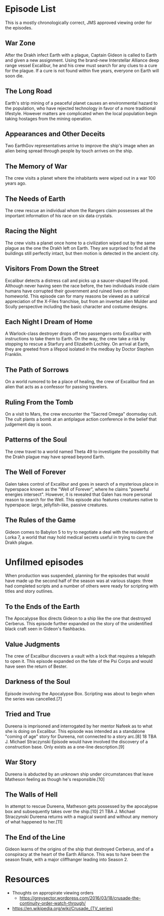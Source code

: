 # Episode List

This is a mostly chronologically correct, JMS approved viewing order for the episodes.


## War Zone
After the Drakh infect Earth with a plague, Captain Gideon is called to Earth and given a new assignment. Using the brand-new Interstellar Alliance deep range vessel Excalibur, he and his crew must search for any clues to a cure for the plague. If a cure is not found within five years, everyone on Earth will soon die.

## The Long Road
Earth's strip mining of a peaceful planet causes an environmental hazard to the population, who have rejected technology in favor of a more traditional lifestyle. However matters are complicated when the local population begin taking hostages from the mining operation.

## Appearances and Other Deceits
Two EarthGov representatives arrive to improve the ship's image when an alien being spread through people by touch arrives on the ship.

## The Memory of War
The crew visits a planet where the inhabitants were wiped out in a war 100 years ago.

## The Needs of Earth
The crew rescue an individual whom the Rangers claim possesses all the important information of his race on six data crystals.

## Racing the Night
The crew visits a planet once home to a civilization wiped out by the same plague as the one the Drakh left on Earth. They are surprised to find all the buildings still perfectly intact, but then motion is detected in the ancient city.

## Visitors From Down the Street
Excalibur detects a distress call and picks up a saucer-shaped life pod. Although never having seen the race before, the two individuals inside claim humans have corrupted their government and ruined lives on their homeworld. This episode can for many reasons be viewed as a satirical appreciation of the X-Files franchise, but from an inverted alien Mulder and Scully perspective including the basic character and costume designs.

## Each Night I Dream of Home
A Warlock-class destroyer drops off two passengers onto Excalibur with instructions to take them to Earth. On the way, the crew take a risk by stopping to rescue a Starfury and Elizabeth Lochley. On arrival at Earth, they are greeted from a lifepod isolated in the medbay by Doctor Stephen Franklin.

## The Path of Sorrows
On a world rumored to be a place of healing, the crew of Excalibur find an alien that acts as a confessor for passing travelers.

## Ruling From the Tomb
On a visit to Mars, the crew encounter the "Sacred Omega" doomsday cult. The cult plants a bomb at an antiplague action conference in the belief that judgement day is soon.

## Patterns of the Soul
The crew travel to a world named Theta 49 to investigate the possibility that the Drakh plague may have spread beyond Earth.

## The Well of Forever
Galen takes control of Excalibur and goes in search of a mysterious place in hyperspace known as the "Well of Forever", where he claims "powerful energies intersect". However, it is revealed that Galen has more personal reason to search for the Well. This episode also features creatures native to hyperspace: large, jellyfish-like, passive creatures.

## The Rules of the Game
Gideon comes to Babylon 5 to try to negotiate a deal with the residents of Lorka 7, a world that may hold medical secrets useful in trying to cure the Drakh plague.


# Unfilmed episodes

When production was suspended, planning for the episodes that would have made up the second half of the season was at various stages: three had completed scripts and a number of others were ready for scripting with titles and story outlines.

## To the Ends of the Earth
The Apocalypse Box directs Gideon to a ship like the one that destroyed Cerberus. This episode further expanded on the story of the unidentified black craft seen in Gideon's flashbacks.

## Value Judgments
The crew of Excalibur discovers a vault with a lock that requires a telepath to open it. This episode expanded on the fate of the Psi Corps and would have seen the return of Bester.

## Darkness of the Soul
Episode involving the Apocalypse Box. Scripting was about to begin when the series was cancelled.[7]

## Tried and True
Dureena is imprisoned and interrogated by her mentor Nafeek as to what she is doing on Excalibur. This episode was intended as a standalone "coming of age" story for Dureena, not connected to a story arc.[8]
18	TBA	J. Michael Straczynski
Episode would have involved the discovery of a construction base. Only exists as a one-line description.[9]

## War Story
Dureena is abducted by an unknown ship under circumstances that leave Matheson feeling as though he's responsible.[10]

## The Walls of Hell
In attempt to rescue Dureena, Matheson gets possessed by the apocalypse box and subsequently takes over the ship.[10]
21	TBA	J. Michael Straczynski
Dureena returns with a magical sword and without any memory of what happened to her.[11]

## The End of the Line
Gideon learns of the origins of the ship that destroyed Cerberus, and of a conspiracy at the heart of the Earth Alliance. This was to have been the season finale, with a major cliffhanger leading into Season 2.

# Resources
- Thoughts on appropirate viewing orders
	- https://greysector.wordpress.com/2016/03/18/crusade-the-continuity-order-watch-through/
- https://en.wikipedia.org/wiki/Crusade_(TV_series)